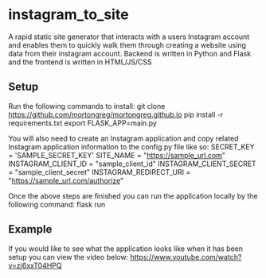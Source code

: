 # instagram_to_site
A rapid static site generator that interacts with a users Instagram account and enables them to quickly walk them through creating a website using data from their instagram account. Backend is written in Python and Flask and the frontend is written in HTML/JS/CSS


## Setup

Run the following commands to install:
git clone https://github.com/mortongreg/mortongreg.github.io
pip install -r requirements.txt
export FLASK_APP=main.py

You will also need to create an Instagram application and copy related Instagram application information to the config.py file like so:
SECRET_KEY = 'SAMPLE_SECRET_KEY'
SITE_NAME = "https://sample_url.com"
INSTAGRAM_CLIENT_ID = "sample_client_id"
INSTAGRAM_CLIENT_SECRET = "sample_client_secret"
INSTAGRAM_REDIRECT_URI = "https://sample_url.com/authorize"


Once the above steps are finished you can run the application locally by the following command:
flask run



## Example

If you would like to see what the application looks like when it has been setup you can view the video below:
https://www.youtube.com/watch?v=zj6xxT04HPQ
